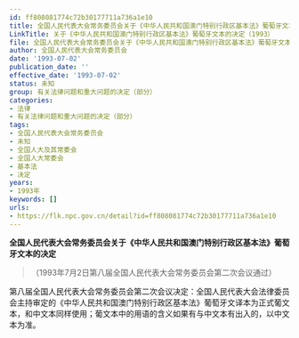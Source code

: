 ```yaml
---
id: ff808081774c72b30177711a736a1e10
title: 全国人民代表大会常务委员会关于《中华人民共和国澳门特别行政区基本法》葡萄牙文本的决定
LinkTitle: 关于《中华人民共和国澳门特别行政区基本法》葡萄牙文本的决定（1993）
file: 全国人民代表大会常务委员会关于《中华人民共和国澳门特别行政区基本法》葡萄牙文本的决定_ff808081774c72b30177711a736a1e10.docx
author: 全国人民代表大会常务委员会
date: '1993-07-02'
publication_date: ''
effective_date: '1993-07-02'
status: 未知
group: 有关法律问题和重大问题的决定（部分）
categories:
- 法律
- 有关法律问题和重大问题的决定（部分）
tags:
- 全国人民代表大会常务委员会
- 未知
- 全国人大及其常委会
- 全国人大常委会
- 基本法
- 决定
years:
- 1993年
keywords: []
urls:
- https://flk.npc.gov.cn/detail?id=ff808081774c72b30177711a736a1e10
---
```


**全国人民代表大会常务委员会关于《中华人民共和国澳门特别行政区基本法》葡萄牙文本的决定**

> （1993年7月2日第八届全国人民代表大会常务委员会第二次会议通过）

第八届全国人民代表大会常务委员会第二次会议决定：全国人民代表大会法律委员会主持审定的《中华人民共和国澳门特别行政区基本法》葡萄牙文译本为正式葡文本，和中文本同样使用；葡文本中的用语的含义如果有与中文本有出入的，以中文本为准。
